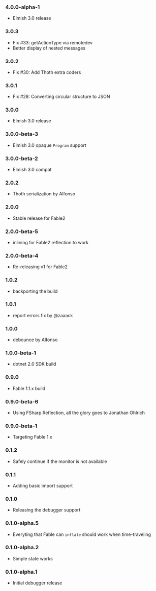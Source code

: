 ### 4.0.0-alpha-1

* Elmish 3.0 release

### 3.0.3

* Fix #33: getActionType via remotedev
* Better display of nested messages

### 3.0.2

* Fix #30: Add Thoth extra coders

### 3.0.1

* Fix #28: Converting circular structure to JSON

### 3.0.0

* Elmish 3.0 release

### 3.0.0-beta-3

* Elmish 3.0 opaque `Program` support

### 3.0.0-beta-2

* Elmish 3.0 compat

### 2.0.2

* Thoth serialization by Alfonso

### 2.0.0

* Stable release for Fable2

### 2.0.0-beta-5

* inlining for Fable2 reflection to work

### 2.0.0-beta-4

* Re-releasing v1 for Fable2

### 1.0.2

* backporting the build

### 1.0.1

* report errors fix by @zaaack

### 1.0.0

* debounce by Alfonso

### 1.0.0-beta-1

* dotnet 2.0 SDK build

### 0.9.0

* Fable 1.1.x build

### 0.9.0-beta-6

* Using FSharp.Reflection, all the glory goes to Jonathan Ohlrich

### 0.9.0-beta-1

* Targeting Fable 1.x

### 0.1.2

* Safely continue if the monitor is not available

### 0.1.1

* Adding basic import support

### 0.1.0

* Releasing the debugger support

### 0.1.0-alpha.5

* Everyting that Fable can `inflate` should work when time-traveling

### 0.1.0-alpha.2

* Simple state works

### 0.1.0-alpha.1

* Initial debugger release
